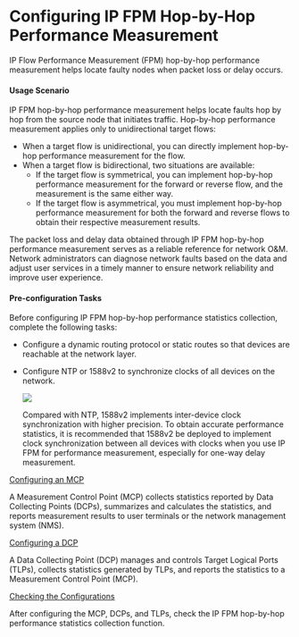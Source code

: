 Configuring IP FPM Hop-by-Hop Performance Measurement
=====================================================

IP Flow Performance Measurement (FPM) hop-by-hop performance measurement helps locate faulty nodes when packet loss or delay occurs.

#### Usage Scenario

IP FPM hop-by-hop performance measurement helps locate faults hop by hop from the source node that initiates traffic. Hop-by-hop performance measurement applies only to unidirectional target flows:

* When a target flow is unidirectional, you can directly implement hop-by-hop performance measurement for the flow.
* When a target flow is bidirectional, two situations are available:
  + If the target flow is symmetrical, you can implement hop-by-hop performance measurement for the forward or reverse flow, and the measurement is the same either way.
  + If the target flow is asymmetrical, you must implement hop-by-hop performance measurement for both the forward and reverse flows to obtain their respective measurement results.

The packet loss and delay data obtained through IP FPM hop-by-hop performance measurement serves as a reliable reference for network O&M. Network administrators can diagnose network faults based on the data and adjust user services in a timely manner to ensure network reliability and improve user experience.


#### Pre-configuration Tasks

Before configuring IP FPM hop-by-hop performance statistics collection, complete the following tasks:

* Configure a dynamic routing protocol or static routes so that devices are reachable at the network layer.
* Configure NTP or 1588v2 to synchronize clocks of all devices on the network.
  
  ![](../../../../public_sys-resources/note_3.0-en-us.png) 
  
  Compared with NTP, 1588v2 implements inter-device clock synchronization with higher precision. To obtain accurate performance statistics, it is recommended that 1588v2 be deployed to implement clock synchronization between all devices with clocks when you use IP FPM for performance measurement, especially for one-way delay measurement.


[Configuring an MCP](../../../../software/nev8r10_vrpv8r16/user/vrp/dc_vrp_ipfpm_cfg_0017.html)

A Measurement Control Point (MCP) collects statistics reported by Data Collecting Points (DCPs), summarizes and calculates the statistics, and reports measurement results to user terminals or the network management system (NMS).

[Configuring a DCP](../../../../software/nev8r10_vrpv8r16/user/vrp/dc_vrp_ipfpm_cfg_0018.html)

A Data Collecting Point (DCP) manages and controls Target Logical Ports (TLPs), collects statistics generated by TLPs, and reports the statistics to a Measurement Control Point (MCP).

[Checking the Configurations](../../../../software/nev8r10_vrpv8r16/user/vrp/dc_vrp_ipfpm_cfg_0019.html)

After configuring the MCP, DCPs, and TLPs, check the IP FPM hop-by-hop performance statistics collection function.